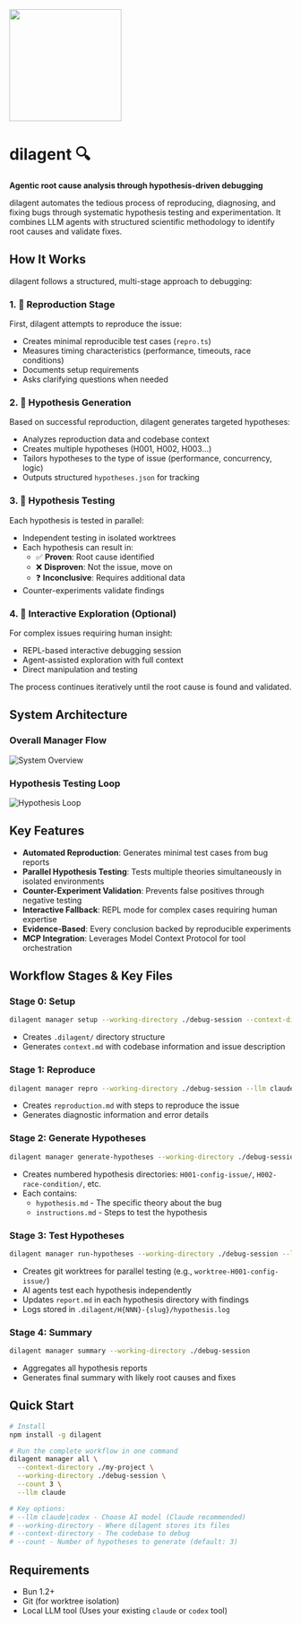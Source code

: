 <img src="https://gitbucket.schickling.dev/api/get/32330263261d8466bc8146badc9dabbcdbf3425a046486097f62f47c10b9cf96" alt="" height="200"/>

# dilagent 🔍

**Agentic root cause analysis through hypothesis-driven debugging**

dilagent automates the tedious process of reproducing, diagnosing, and fixing bugs through systematic hypothesis testing and experimentation. It combines LLM agents with structured scientific methodology to identify root causes and validate fixes.

## How It Works

dilagent follows a structured, multi-stage approach to debugging:

### 1. 🔬 Reproduction Stage
First, dilagent attempts to reproduce the issue:
- Creates minimal reproducible test cases (`repro.ts`)
- Measures timing characteristics (performance, timeouts, race conditions)
- Documents setup requirements
- Asks clarifying questions when needed

### 2. 🧠 Hypothesis Generation  
Based on successful reproduction, dilagent generates targeted hypotheses:
- Analyzes reproduction data and codebase context
- Creates multiple hypotheses (H001, H002, H003...)
- Tailors hypotheses to the type of issue (performance, concurrency, logic)
- Outputs structured `hypotheses.json` for tracking

### 3. 🧪 Hypothesis Testing
Each hypothesis is tested in parallel:
- Independent testing in isolated worktrees
- Each hypothesis can result in:
  - ✅ **Proven**: Root cause identified
  - ❌ **Disproven**: Not the issue, move on
  - ❓ **Inconclusive**: Requires additional data
- Counter-experiments validate findings

### 4. 💬 Interactive Exploration (Optional)
For complex issues requiring human insight:
- REPL-based interactive debugging session
- Agent-assisted exploration with full context
- Direct manipulation and testing

The process continues iteratively until the root cause is found and validated.

## System Architecture

### Overall Manager Flow
![System Overview](./diagrams/manager-flow.svg)

### Hypothesis Testing Loop
![Hypothesis Loop](./diagrams/hypothesis-loop.svg)

## Key Features

- **Automated Reproduction**: Generates minimal test cases from bug reports
- **Parallel Hypothesis Testing**: Tests multiple theories simultaneously in isolated environments
- **Counter-Experiment Validation**: Prevents false positives through negative testing
- **Interactive Fallback**: REPL mode for complex cases requiring human expertise
- **Evidence-Based**: Every conclusion backed by reproducible experiments
- **MCP Integration**: Leverages Model Context Protocol for tool orchestration

## Workflow Stages & Key Files

### Stage 0: Setup
```bash
dilagent manager setup --working-directory ./debug-session --context-directory ./my-project
```
- Creates `.dilagent/` directory structure
- Generates `context.md` with codebase information and issue description

### Stage 1: Reproduce
```bash
dilagent manager repro --working-directory ./debug-session --llm claude
```
- Creates `reproduction.md` with steps to reproduce the issue
- Generates diagnostic information and error details

### Stage 2: Generate Hypotheses
```bash
dilagent manager generate-hypotheses --working-directory ./debug-session --count 3 --llm claude
```
- Creates numbered hypothesis directories: `H001-config-issue/`, `H002-race-condition/`, etc.
- Each contains:
  - `hypothesis.md` - The specific theory about the bug
  - `instructions.md` - Steps to test the hypothesis

### Stage 3: Test Hypotheses
```bash
dilagent manager run-hypotheses --working-directory ./debug-session --llm claude
```
- Creates git worktrees for parallel testing (e.g., `worktree-H001-config-issue/`)
- AI agents test each hypothesis independently
- Updates `report.md` in each hypothesis directory with findings
- Logs stored in `.dilagent/H{NNN}-{slug}/hypothesis.log`

### Stage 4: Summary
```bash
dilagent manager summary --working-directory ./debug-session
```
- Aggregates all hypothesis reports
- Generates final summary with likely root causes and fixes

## Quick Start

```bash
# Install
npm install -g dilagent

# Run the complete workflow in one command
dilagent manager all \
  --context-directory ./my-project \
  --working-directory ./debug-session \
  --count 3 \
  --llm claude

# Key options:
# --llm claude|codex - Choose AI model (Claude recommended)
# --working-directory - Where dilagent stores its files
# --context-directory - The codebase to debug
# --count - Number of hypotheses to generate (default: 3)
```

## Requirements

- Bun 1.2+
- Git (for worktree isolation)
- Local LLM tool (Uses your existing `claude` or `codex` tool)